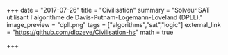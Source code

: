 +++
date = "2017-07-26"
title = "Civilisation"
summary = "Solveur SAT utilisant l'algorithme de Davis-Putnam-Logemann-Loveland (DPLL)."
image_preview = "dpll.png"
tags = ["algorithms","sat","logic"]
external_link = "https://github.com/dlozeve/Civilisation-hs"
math = true

+++

